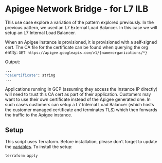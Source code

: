 # Apigee Network Bridge - for L7 ILB

This use case explore a variation of the pattern explored previously. In the previous pattern, we used an L7 External Load Balancer. In this case we will setup an L7 Internal Load Balancer.

When an Apigee Instance is provisioned, it is provisioned with a self-signed cert. The CA file for the certificate can be found when querying the org entity: `GET https://apigee.googleapis.com/v1/{name=organizations/*}`

Output:

```sh
...
"caCertificate": string
...
```

Applications running in GCP (assuming they access the Instance IP directly) will need to trust this CA cert as part of their application. Customers may want to use their own certificate instead of the Apigee generated one. In such cases customers can setup a L7 Internal Load Balancer (which hosts the customer managed certificate and terminates TLS) which then forwards the traffic to  the Apigee instance.

## Setup

This script uses Terraform. Before installation, please don't forget to update the [variables](./variables.tf). To install the setup:

```bash
terraform apply
```